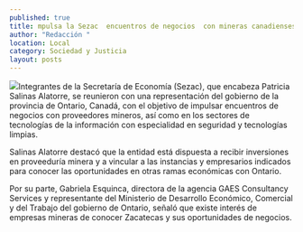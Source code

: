 ```yaml
---
published: true
title: mpulsa la Sezac  encuentros de negocios  con mineras canadienses
author: "Redacción "
location: Local
category: Sociedad y Justicia
layout: posts
---
```



![](http://i.imgur.com/nTZ3Kccm.jpg)Integrantes de la Secretaría de Economía (Sezac), que encabeza Patricia Salinas Alatorre, se reunieron con una representación del gobierno de la provincia de Ontario, Canadá, con el objetivo de impulsar encuentros de negocios con proveedores mineros, así como en los sectores de tecnologías de la información con especialidad en seguridad y tecnologías limpias.

Salinas Alatorre destacó que la entidad está dispuesta a recibir inversiones en proveeduría minera y a vincular a las instancias y empresarios indicados para conocer las oportunidades en otras ramas económicas con Ontario.

Por su parte, Gabriela Esquinca, directora de la agencia GAES Consultancy Services y representante del Ministerio de Desarrollo Económico, Comercial y del Trabajo del gobierno de Ontario, señaló que existe interés de empresas mineras de conocer Zacatecas y sus oportunidades de negocios.
